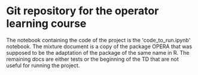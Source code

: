 # Git repository for the operator learning course

The notebook containing the code of the project is the 'code_to_run.ipynb' notebook. The mixture document is a copy of the package OPERA that was supposed to be the adaptation of the package of the same name in R. The remaining docs are either tests or the beginning of the TD that are not useful for running the project. 